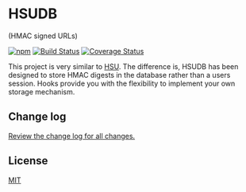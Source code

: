 # HSUDB

(HMAC signed URLs)

[![npm](https://img.shields.io/npm/v/hsudb.svg)](https://www.npmjs.com/package/hsudb)
[![Build Status](https://travis-ci.org/smebberson/hsudb.svg?branch=master)](https://travis-ci.org/smebberson/hsudb)
[![Coverage Status](https://coveralls.io/repos/github/smebberson/hsudb/badge.svg?branch=master)](https://coveralls.io/github/smebberson/hsudb?branch=master)

This project is very similar to [HSU](https://github.com/smebberson/hsu). The difference is, HSUDB has been designed to store HMAC digests in the database rather than a users session. Hooks provide you with the flexibility to implement your own storage mechanism.

## Change log

[Review the change log for all changes.](CHANGELOG.md)

## License

[MIT](LICENSE.md)
